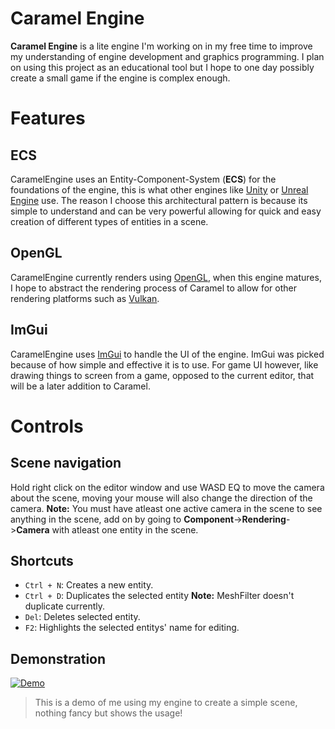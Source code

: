 


# Caramel Engine

**Caramel Engine** is a lite engine I'm working on in my free time to improve my understanding of engine development and graphics programming. I plan on using this project as an educational tool but I hope to one day possibly create a small game if the engine is complex enough.

# Features
## ECS
CaramelEngine uses an Entity-Component-System (**ECS**) for the foundations of the engine, this is what other engines like [Unity](https://unity.com/) or [Unreal Engine](https://www.unrealengine.com/en-US/) use. The reason I choose this architectural pattern is because its simple to understand and can be very powerful allowing for quick and easy creation of different types of entities in a scene.

## OpenGL
CaramelEngine currently renders using [OpenGL](https://www.opengl.org/), when this engine matures, I hope to abstract the rendering process of Caramel to allow for other rendering platforms such as [Vulkan](https://www.khronos.org/vulkan/).

## ImGui
CaramelEngine uses [ImGui](https://github.com/ocornut/imgui) to handle the UI of the engine. ImGui was picked because of how simple and effective it is to use. For game UI however, like drawing things to screen from a game, opposed to the current editor, that will be a later addition to Caramel.

# Controls
## Scene navigation
Hold right click on the editor window and use WASD EQ to move the camera about the scene, moving your mouse will also change the direction of the camera. **Note:** You must have atleast one active camera in the scene to see anything in the scene, add on by going to **Component**->**Rendering**->**Camera** with atleast one entity in the scene.
## Shortcuts
- `Ctrl + N`: Creates a new entity.
- `Ctrl + D`: Duplicates the selected entity **Note:** MeshFilter doesn't duplicate currently.
- `Del`: Deletes selected entity.
- `F2`: Highlights the selected entitys' name for editing.

## Demonstration
[![Demo](https://i.imgur.com/HJPX0sz.png)](https://www.youtube.com/watch?v=HF1gQdjV20s)

> This is a demo of me using my engine to create a simple scene, nothing fancy but shows the usage!
